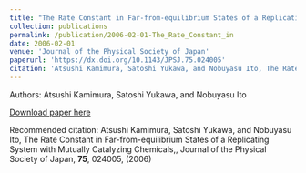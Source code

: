 ```yaml
---
title: "The Rate Constant in Far-from-equilibrium States of a Replicating System with Mutually Catalyzing Chemicals,"
collection: publications
permalink: /publication/2006-02-01-The_Rate_Constant_in
date: 2006-02-01
venue: 'Journal of the Physical Society of Japan'
paperurl: 'https://dx.doi.org/10.1143/JPSJ.75.024005'
citation: 'Atsushi Kamimura, Satoshi Yukawa, and Nobuyasu Ito, The Rate Constant in Far-from-equilibrium States of a Replicating System with Mutually Catalyzing Chemicals,, Journal of the Physical Society of Japan, <b>75</b>, 024005, (2006)'
---
```


Authors: Atsushi Kamimura, Satoshi Yukawa, and Nobuyasu Ito


<a href='https://dx.doi.org/10.1143/JPSJ.75.024005'>Download paper here</a>

Recommended citation: Atsushi Kamimura, Satoshi Yukawa, and Nobuyasu Ito, The Rate Constant in Far-from-equilibrium States of a Replicating System with Mutually Catalyzing Chemicals,, Journal of the Physical Society of Japan, <b>75</b>, 024005, (2006)